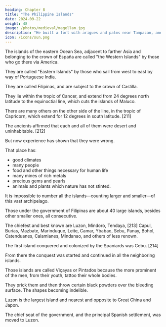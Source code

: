 ```yaml
---
heading: Chapter 8
title: "The Philippine Islands"
date: 2024-09-22
weight: 48
image: /photos/medieval/magellan.jpg
description: "He built a fort with arigues and palms near Tampacan, and founded a Spanish settlement which he named Murcia"
icon: /icons/sun.png
---
```



The islands of the eastern Ocean Sea, adjacent to farther Asia and belonging to the crown of España are called "the Western Islands" by those who go there via America. 

<!--  navigate thither by way of the demarcation of Castilla and Castilla's seas and lands of America, 

 for from the time that one leaves España, he sails in the course of the sun from east to west, until he reaches them.  -->

They are called "Eastern Islands" by those who sail from west to east by way of Portuguese India.

<!-- each of them circumscribing the world by voyaging in opposite directions, until they meet at these islands, which are numerous and of varying size;  -->

They are called Filipinas, and are subject to the crown of Castilla. 

They lie within the tropic of Cancer, and extend from 24 degrees north latitude to the equinoctial line, which cuts the islands of Maluco.

There are many others on the other side of the line, in the tropic of Capricorn, which extend for 12 degrees in south latitude. [211] 

The ancients affirmed that each and all of them were desert and uninhabitable. [212]

But now experience has shown that they were wrong. 

That place has:
- good climates
- many people
- food and other things necessary for human life 
- many mines of rich metals
- precious gems and pearls
- animals and plants which nature has not stinted.

It is impossible to number all the islands—counting larger and smaller—of this vast archipelago.

Those under the government of Filipinas are about 40 large islands, besides other smaller ones, all consecutive. 

The chiefest and best known are Luzon, Mindoro, Tendaya, [213] Capul, Burias, Mazbate, Marinduque, Leite, Camar, Ybabao, Sebu, Panay, Bohol, Catenduanes, Calamianes, Mindanao, and others of less renown.

The first island conquered and colonized by the Spaniards was Cebu. [214] 

From there the conquest was started and continued in all the neighboring islands.

Those islands are called Viçayas or Pintados because the more prominent of the men, from their youth, tattoo their whole bodies.

They prick them and then throw certain black powders over the bleeding surface. The shapes becoming indelible.

Luzon is the largest island and nearest and opposite to Great China and Japon.

The chief seat of the government, and the principal Spanish settlement, was moved to Luzon.

<!-- —I shall treat of it first; for much that will be said of it is similar in the others, to each of whose particulars and distinctive details I shall pass in due time. -->


